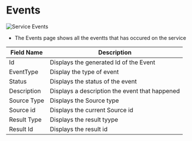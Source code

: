 # Events

![Service Events](https://github.com/aiforged/docs/blob/master/services/subpages/assets/service-events.png)

* The Events page shows all the eventts that has occured on the service

| Field Name  | Description                                    |
| ----------- | ---------------------------------------------- |
| Id          | Displays the generated Id of the Event         |
| EventType   | Display the type of event                      |
| Status      | Displays the status of the event               |
| Description | Displays a description the event that happened |
| Source Type | Displays the Source type                       |
| Source id   | Displays the current Source id                 |
| Result Type | Displays the result tyype                      |
| Result Id   | Displays the result id                         |
